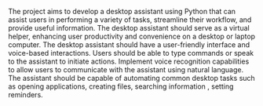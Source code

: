 The project aims to develop a desktop assistant using Python that can assist users 
in performing a variety of tasks, streamline their workflow, and provide useful information. 
The desktop assistant should serve as a virtual helper, enhancing user productivity and convenience on a desktop or laptop computer. 
The desktop assistant should have a user-friendly interface and voice-based interactions. Users should be able to type commands or speak to the assistant to initiate actions. 
Implement voice recognition capabilities to allow users to communicate with the assistant using natural language. 
The assistant should be capable of automating common desktop tasks such as opening applications, creating files, searching information , setting reminders.